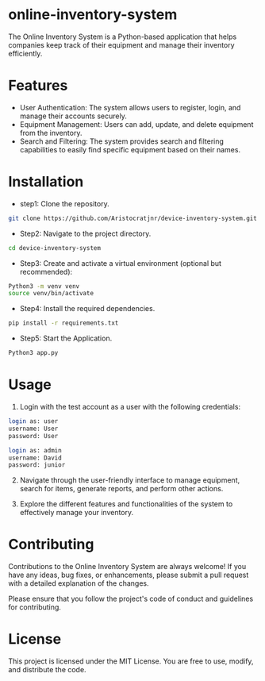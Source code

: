 # online-inventory-system
The Online Inventory System is a Python-based application that helps companies keep track of their equipment and manage their inventory efficiently.

# Features
- User Authentication: The system allows users to register, login, and manage their accounts securely.
- Equipment Management: Users can add, update, and delete equipment from the inventory.
- Search and Filtering: The system provides search and filtering capabilities to easily find specific equipment based on their names.

# Installation
- step1: Clone the repository.
```bash
git clone https://github.com/Aristocratjnr/device-inventory-system.git
```

- Step2: Navigate to the project directory.
```bash
cd device-inventory-system
```

- Step3: Create and activate a virtual environment (optional but recommended):
```bash
Python3 -m venv venv
source venv/bin/activate
```

- Step4: Install the required dependencies.
```bash
pip install -r requirements.txt
```

- Step5: Start the Application.
```bash
Python3 app.py
```

# Usage
1. Login with the test account as a user with the following credentials:
```bash
login as: user
username: User
password: User
```
```bash
login as: admin
username: David
password: junior
```

2. Navigate through the user-friendly interface to manage equipment, search for items, generate reports, and perform other actions.

3. Explore the different features and functionalities of the system to effectively manage your inventory.

# Contributing
Contributions to the Online Inventory System are always welcome! If you have any ideas, bug fixes, or enhancements, please submit a pull request with a detailed explanation of the changes.

Please ensure that you follow the project's code of conduct and guidelines for contributing.

# License
This project is licensed under the MIT License. You are free to use, modify, and distribute the code.
